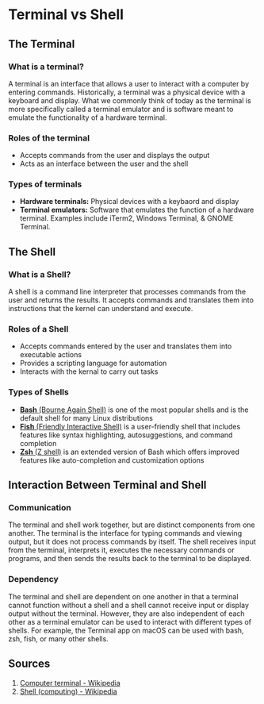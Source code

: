 # Terminal vs Shell

## The Terminal

### What is a terminal? 

A terminal is an interface that allows a user to interact with a computer by entering commands. Historically, a terminal was a physical device with a keyboard and display. What we commonly think of today as the terminal is more specifically called a terminal emulator and is software meant to emulate the functionality of a hardware terminal.

### Roles of the terminal

- Accepts commands from the user and displays the output
- Acts as an interface between the user and the shell

### Types of terminals

- **Hardware terminals:** Physical devices with a keybaord and display
- **Terminal emulators:** Software that emulates the function of a hardware terminal. Examples include iTerm2, Windows Terminal, & GNOME Terminal.

## The Shell

### What is a Shell?

A shell is a command line interpreter that processes commands from the user and returns the results. It accepts commands and translates them into instructions that the kernel can understand and execute.

### Roles of a Shell

- Accepts commands entered by the user and translates them into executable actions
- Provides a scripting language for automation
- Interacts with the kernal to carry out tasks

### Types of Shells

- [**Bash** (Bourne Again Shell)](https://en.wikipedia.org/wiki/Bash_(Unix_shell)) is one of the most popular shells and is the default shell for many Linux distributions
- [**Fish** (Friendly Interactive Shell)](https://github.com/fish-shell/fish-shell) is a user-friendly shell that includes features like syntax highlighting, autosuggestions, and command completion
- [**Zsh** (Z shell)](https://en.wikipedia.org/wiki/Z_shell) is an extended version of Bash which offers improved features like auto-completion and customization options

## Interaction Between Terminal and Shell

### Communication

The terminal and shell work together, but are distinct components from one another. The terminal is the interface for typing commands and viewing output, but it does not process commands by itself. The shell receives input from the terminal, interprets it, executes the necessary commands or programs, and then sends the results back to the terminal to be displayed.

### Dependency

The terminal and shell are dependent on one another in that a terminal cannot function without a shell and a shell cannot receive input or display output without the terminal. However, they are also independent of each other as a terminal emulator can be used to interact with different types of shells. For example, the Terminal app on macOS can be used with bash, zsh, fish, or many other shells.

## Sources

1. [Computer terminal - Wikipedia](https://en.wikipedia.org/wiki/Computer_terminal#Emulation)
1. [Shell (computing) - Wikipedia](https://en.wikipedia.org/wiki/Shell_(computing)#Command-line_shells)